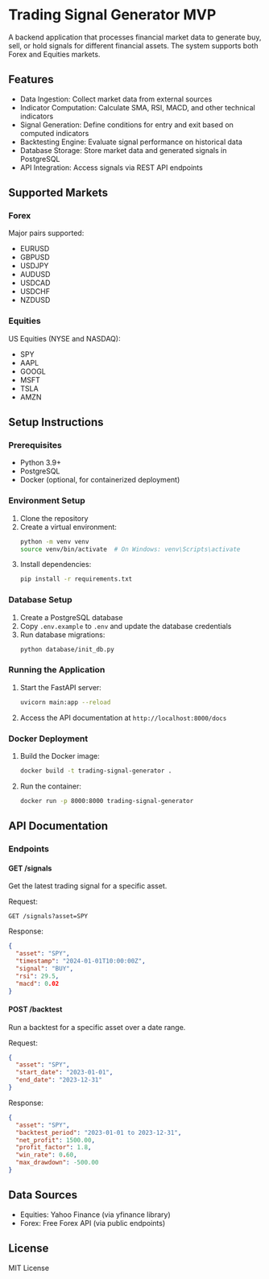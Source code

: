 # Trading Signal Generator MVP

A backend application that processes financial market data to generate buy, sell, or hold signals for different financial assets. The system supports both Forex and Equities markets.

## Features

- Data Ingestion: Collect market data from external sources
- Indicator Computation: Calculate SMA, RSI, MACD, and other technical indicators
- Signal Generation: Define conditions for entry and exit based on computed indicators
- Backtesting Engine: Evaluate signal performance on historical data
- Database Storage: Store market data and generated signals in PostgreSQL
- API Integration: Access signals via REST API endpoints

## Supported Markets

### Forex
Major pairs supported:
- EURUSD
- GBPUSD
- USDJPY
- AUDUSD
- USDCAD
- USDCHF
- NZDUSD

### Equities
US Equities (NYSE and NASDAQ):
- SPY
- AAPL
- GOOGL
- MSFT
- TSLA
- AMZN

## Setup Instructions

### Prerequisites

- Python 3.9+
- PostgreSQL
- Docker (optional, for containerized deployment)

### Environment Setup

1. Clone the repository
2. Create a virtual environment:
   ```bash
   python -m venv venv
   source venv/bin/activate  # On Windows: venv\Scripts\activate
   ```
3. Install dependencies:
   ```bash
   pip install -r requirements.txt
   ```

### Database Setup

1. Create a PostgreSQL database
2. Copy `.env.example` to `.env` and update the database credentials
3. Run database migrations:
   ```bash
   python database/init_db.py
   ```

### Running the Application

1. Start the FastAPI server:
   ```bash
   uvicorn main:app --reload
   ```
2. Access the API documentation at `http://localhost:8000/docs`

### Docker Deployment

1. Build the Docker image:
   ```bash
   docker build -t trading-signal-generator .
   ```
2. Run the container:
   ```bash
   docker run -p 8000:8000 trading-signal-generator
   ```

## API Documentation

### Endpoints

#### GET /signals
Get the latest trading signal for a specific asset.

Request:
```
GET /signals?asset=SPY
```

Response:
```json
{
  "asset": "SPY",
  "timestamp": "2024-01-01T10:00:00Z",
  "signal": "BUY",
  "rsi": 29.5,
  "macd": 0.02
}
```

#### POST /backtest
Run a backtest for a specific asset over a date range.

Request:
```json
{
  "asset": "SPY",
  "start_date": "2023-01-01",
  "end_date": "2023-12-31"
}
```

Response:
```json
{
  "asset": "SPY",
  "backtest_period": "2023-01-01 to 2023-12-31",
  "net_profit": 1500.00,
  "profit_factor": 1.8,
  "win_rate": 0.60,
  "max_drawdown": -500.00
}
```

## Data Sources

- Equities: Yahoo Finance (via yfinance library)
- Forex: Free Forex API (via public endpoints)

## License

MIT License